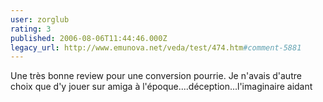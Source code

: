 ```yaml
---
user: zorglub
rating: 3
published: 2006-08-06T11:44:46.000Z
legacy_url: http://www.emunova.net/veda/test/474.htm#comment-5881
---
```

Une très bonne review pour une conversion pourrie. Je n'avais d'autre choix que d'y jouer sur amiga à l'époque....déception...l'imaginaire aidant